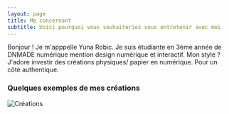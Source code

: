 ```yaml
---
layout: page
title: Me concernant
subtitle: Voici pourquoi vous souhaiteriez vous entretenir avec moi
---
```


Bonjour ! Je m'apppelle Yuna Robic.
Je suis étudiante en 3ème année de DNMADE numérique mention design numérique et interactif. 
Mon style ?
J'adore investir des créations physiques/ papier en numérique. Pour un côté authentique.

### Quelques exemples de mes créations

![Créations](/assets/img/tux.png)
